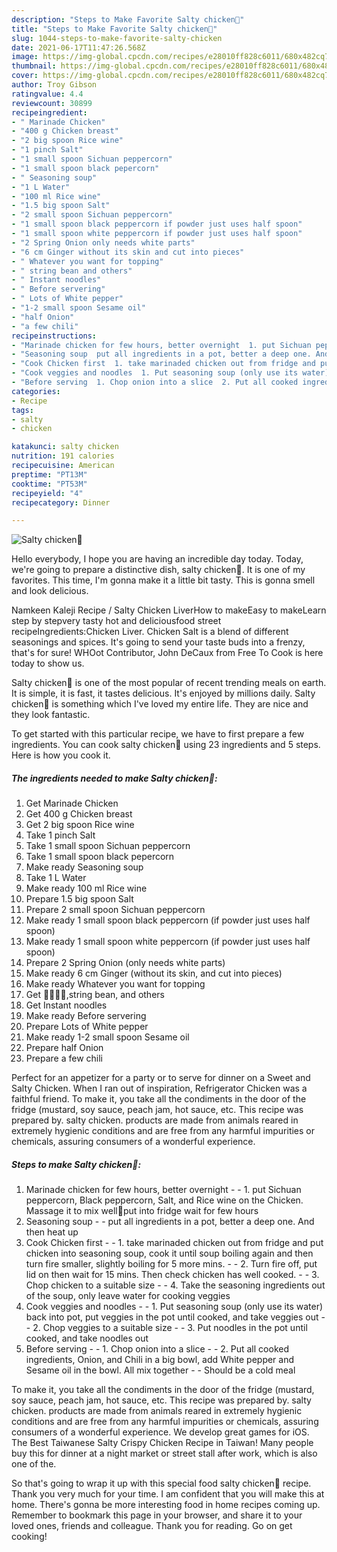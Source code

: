 ```yaml
---
description: "Steps to Make Favorite Salty chicken🐔"
title: "Steps to Make Favorite Salty chicken🐔"
slug: 1044-steps-to-make-favorite-salty-chicken
date: 2021-06-17T11:47:26.568Z
image: https://img-global.cpcdn.com/recipes/e28010ff828c6011/680x482cq70/salty-chicken-recipe-main-photo.jpg
thumbnail: https://img-global.cpcdn.com/recipes/e28010ff828c6011/680x482cq70/salty-chicken-recipe-main-photo.jpg
cover: https://img-global.cpcdn.com/recipes/e28010ff828c6011/680x482cq70/salty-chicken-recipe-main-photo.jpg
author: Troy Gibson
ratingvalue: 4.4
reviewcount: 30899
recipeingredient:
- " Marinade Chicken"
- "400 g Chicken breast"
- "2 big spoon Rice wine"
- "1 pinch Salt"
- "1 small spoon Sichuan peppercorn"
- "1 small spoon black pepercorn"
- " Seasoning soup"
- "1 L Water"
- "100 ml Rice wine"
- "1.5 big spoon Salt"
- "2 small spoon Sichuan peppercorn"
- "1 small spoon black peppercorn if powder just uses half spoon"
- "1 small spoon white peppercorn if powder just uses half spoon"
- "2 Spring Onion only needs white parts"
- "6 cm Ginger without its skin and cut into pieces"
- " Whatever you want for topping"
- " string bean and others"
- " Instant noodles"
- " Before servering"
- " Lots of White pepper"
- "1-2 small spoon Sesame oil"
- "half Onion"
- "a few chili"
recipeinstructions:
- "Marinade chicken for few hours, better overnight  1. put Sichuan peppercorn, Black peppercorn, Salt, and Rice wine on the Chicken. Massage it to mix well💆put into fridge wait for few hours"
- "Seasoning soup  put all ingredients in a pot, better a deep one. And then heat up"
- "Cook Chicken first  1. take marinaded chicken out from fridge and put chicken into seasoning soup, cook it until soup boiling again and then turn fire smaller, slightly boiling for 5 more mins.   2. Turn fire off, put lid on then wait for 15 mins. Then check chicken has well cooked.  3. Chop chicken to a suitable size  4. Take the seasoning ingredients out of the soup, only leave water for cooking veggies"
- "Cook veggies and noodles  1. Put seasoning soup (only use its water) back into pot, put veggies in the pot until cooked, and take veggies out  2. Chop veggies to a suitable size  3. Put noodles in the pot until cooked, and take noodles out"
- "Before serving  1. Chop onion into a slice  2. Put all cooked ingredients, Onion, and Chili in a big bowl, add White pepper and Sesame oil in the bowl. All mix together  Should be a cold meal"
categories:
- Recipe
tags:
- salty
- chicken

katakunci: salty chicken 
nutrition: 191 calories
recipecuisine: American
preptime: "PT13M"
cooktime: "PT53M"
recipeyield: "4"
recipecategory: Dinner

---
```



![Salty chicken🐔](https://img-global.cpcdn.com/recipes/e28010ff828c6011/680x482cq70/salty-chicken-recipe-main-photo.jpg)

Hello everybody, I hope you are having an incredible day today. Today, we're going to prepare a distinctive dish, salty chicken🐔. It is one of my favorites. This time, I'm gonna make it a little bit tasty. This is gonna smell and look delicious.

Namkeen Kaleji Recipe / Salty Chicken LiverHow to makeEasy to makeLearn step by stepvery tasty hot and deliciousfood street recipeIngredients:Chicken Liver. Chicken Salt is a blend of different seasonings and spices. It&#39;s going to send your taste buds into a frenzy, that&#39;s for sure! WHOot Contributor, John DeCaux from Free To Cook is here today to show us.

Salty chicken🐔 is one of the most popular of recent trending meals on earth. It is simple, it is fast, it tastes delicious. It's enjoyed by millions daily. Salty chicken🐔 is something which I've loved my entire life. They are nice and they look fantastic.


To get started with this particular recipe, we have to first prepare a few ingredients. You can cook salty chicken🐔 using 23 ingredients and 5 steps. Here is how you cook it.

<!--inarticleads1-->

##### The ingredients needed to make Salty chicken🐔:

1. Get  Marinade Chicken
1. Get 400 g Chicken breast
1. Get 2 big spoon Rice wine
1. Take 1 pinch Salt
1. Take 1 small spoon Sichuan peppercorn
1. Take 1 small spoon black pepercorn
1. Make ready  Seasoning soup
1. Take 1 L Water
1. Make ready 100 ml Rice wine
1. Prepare 1.5 big spoon Salt
1. Prepare 2 small spoon Sichuan peppercorn
1. Make ready 1 small spoon black peppercorn (if powder just uses half spoon)
1. Make ready 1 small spoon white peppercorn (if powder just uses half spoon)
1. Prepare 2 Spring Onion (only needs white parts)
1. Make ready 6 cm Ginger (without its skin, and cut into pieces)
1. Make ready  Whatever you want for topping
1. Get  🌽🥒🥦🍄,string bean, and others
1. Get  Instant noodles
1. Make ready  Before servering
1. Prepare  Lots of White pepper
1. Make ready 1-2 small spoon Sesame oil
1. Prepare half Onion
1. Prepare a few chili


Perfect for an appetizer for a party or to serve for dinner on a Sweet and Salty Chicken. When I ran out of inspiration, Refrigerator Chicken was a faithful friend. To make it, you take all the condiments in the door of the fridge (mustard, soy sauce, peach jam, hot sauce, etc. This recipe was prepared by. salty chicken. products are made from animals reared in extremely hygienic conditions and are free from any harmful impurities or chemicals, assuring consumers of a wonderful experience. 

<!--inarticleads2-->

##### Steps to make Salty chicken🐔:

1. Marinade chicken for few hours, better overnight -  - 1. put Sichuan peppercorn, Black peppercorn, Salt, and Rice wine on the Chicken. Massage it to mix well💆put into fridge wait for few hours
1. Seasoning soup -  - put all ingredients in a pot, better a deep one. And then heat up
1. Cook Chicken first -  - 1. take marinaded chicken out from fridge and put chicken into seasoning soup, cook it until soup boiling again and then turn fire smaller, slightly boiling for 5 more mins.  -  - 2. Turn fire off, put lid on then wait for 15 mins. Then check chicken has well cooked. -  - 3. Chop chicken to a suitable size -  - 4. Take the seasoning ingredients out of the soup, only leave water for cooking veggies
1. Cook veggies and noodles -  - 1. Put seasoning soup (only use its water) back into pot, put veggies in the pot until cooked, and take veggies out -  - 2. Chop veggies to a suitable size -  - 3. Put noodles in the pot until cooked, and take noodles out
1. Before serving -  - 1. Chop onion into a slice -  - 2. Put all cooked ingredients, Onion, and Chili in a big bowl, add White pepper and Sesame oil in the bowl. All mix together -  - Should be a cold meal


To make it, you take all the condiments in the door of the fridge (mustard, soy sauce, peach jam, hot sauce, etc. This recipe was prepared by. salty chicken. products are made from animals reared in extremely hygienic conditions and are free from any harmful impurities or chemicals, assuring consumers of a wonderful experience. We develop great games for iOS. The Best Taiwanese Salty Crispy Chicken Recipe in Taiwan! Many people buy this for dinner at a night market or street stall after work, which is also one of the. 

So that's going to wrap it up with this special food salty chicken🐔 recipe. Thank you very much for your time. I am confident that you will make this at home. There's gonna be more interesting food in home recipes coming up. Remember to bookmark this page in your browser, and share it to your loved ones, friends and colleague. Thank you for reading. Go on get cooking!
